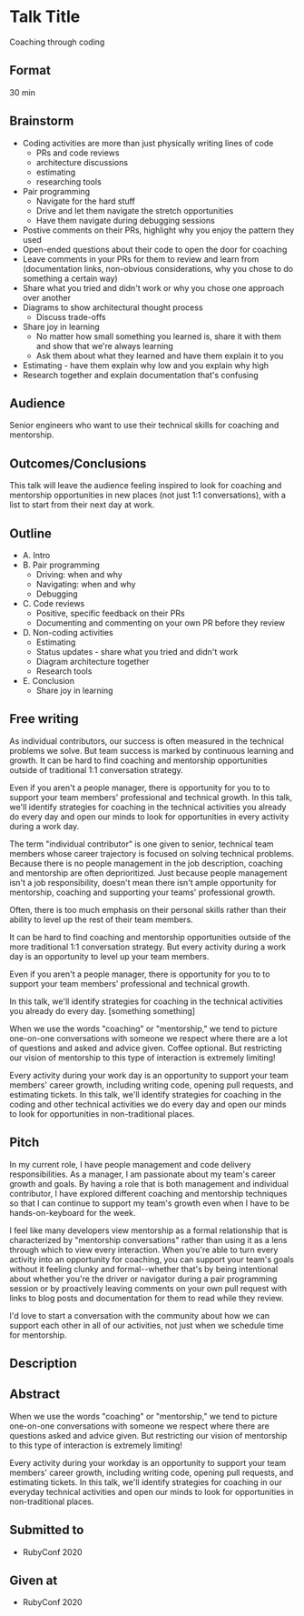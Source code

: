 # Talk Title

Coaching through coding

## Format

30 min

## Brainstorm

- Coding activities are more than just physically writing lines of code
  - PRs and code reviews
  - architecture discussions
  - estimating
  - researching tools
- Pair programming
  - Navigate for the hard stuff
  - Drive and let them navigate the stretch opportunities
  - Have them navigate during debugging sessions
- Postive comments on their PRs, highlight why you enjoy the pattern they used
- Open-ended questions about their code to open the door for coaching
- Leave comments in your PRs for them to review and learn from (documentation links, non-obvious considerations, why you chose to do something a certain way)
- Share what you tried and didn't work or why you chose one approach over another
- Diagrams to show architectural thought process
  - Discuss trade-offs
- Share joy in learning
  - No matter how small something you learned is, share it with them and show that we're always learning
  - Ask them about what they learned and have them explain it to you
- Estimating - have them explain why low and you explain why high
- Research together and explain documentation that's confusing

## Audience

Senior engineers who want to use their technical skills for coaching and mentorship.

## Outcomes/Conclusions

This talk will leave the audience feeling inspired to look for coaching and mentorship opportunities in new places (not just 1:1 conversations), with a list to start from their next day at work.

## Outline

- A. Intro
- B. Pair programming
  - Driving: when and why
  - Navigating: when and why
  - Debugging
- C. Code reviews
  - Positive, specific feedback on their PRs
  - Documenting and commenting on your own PR before they review
- D. Non-coding activities
  - Estimating
  - Status updates - share what you tried and didn't work
  - Diagram architecture together
  - Research tools
- E. Conclusion
  - Share joy in learning

## Free writing

As individual contributors, our success is often measured in the technical problems we solve. But team success is marked by continuous learning and growth. It can be hard to find coaching and mentorship opportunities outside of traditional 1:1 conversation strategy.

Even if you aren't a people manager, there is opportunity for you to to support your team members' professional and technical growth. In this talk, we'll identify strategies for coaching in the technical activities you already do every day and open our minds to look for opportunities in every activity during a work day.

The term "individual contributor" is one given to senior, technical team members whose career trajectory is focused on solving technical problems. Because there is no people management in the job description, coaching and mentorship are often deprioritized. Just because people management isn't a job responsibility, doesn't mean there isn't ample opportunity for mentorship, coaching and supporting your teams' professional growth.

Often, there is too much emphasis on their personal skills rather than their ability to level up the rest of their team members.

It can be hard to find coaching and mentorship opportunities outside of the more traditional 1:1 conversation strategy. But every activity during a work day is an opportunity to level up your team members.

Even if you aren't a people manager, there is opportunity for you to to support your team members' professional and technical growth.

In this talk, we'll identify strategies for coaching in the technical activities you already do every day. [something something]

When we use the words "coaching" or "mentorship," we tend to picture one-on-one conversations with someone we respect where there are a lot of questions and asked and advice given. Coffee optional. But restricting our vision of mentorship to this type of interaction is extremely limiting!

Every activity during your work day is an opportunity to support your team members' career growth, including writing code, opening pull requests, and estimating tickets. In this talk, we'll identify strategies for coaching in the coding and other technical activities we do every day and open our minds to look for opportunities in non-traditional places.

## Pitch

In my current role, I have people management and code delivery responsibilities. As a manager, I am passionate about my team's career growth and goals. By having a role that is both management and individual contributor, I have explored different coaching and mentorship techniques so that I can continue to support my team's growth even when I have to be hands-on-keyboard for the week.

I feel like many developers view mentorship as a formal relationship that is characterized by "mentorship conversations" rather than using it as a lens through which to view every interaction. When you're able to turn every activity into an opportunity for coaching, you can support your team's goals without it feeling clunky and formal--whether that's by being intentional about whether you're the driver or navigator during a pair programming session or by proactively leaving comments on your own pull request with links to blog posts and documentation for them to read while they review.

I'd love to start a conversation with the community about how we can support each other in all of our activities, not just when we schedule time for mentorship.

## Description

## Abstract

When we use the words "coaching" or "mentorship," we tend to picture one-on-one conversations with someone we respect where there are questions asked and advice given. But restricting our vision of mentorship to this type of interaction is extremely limiting!

Every activity during your workday is an opportunity to support your team members' career growth, including writing code, opening pull requests, and estimating tickets. In this talk, we'll identify strategies for coaching in our everyday technical activities and open our minds to look for opportunities in non-traditional places.

## Submitted to
- RubyConf 2020

## Given at
- RubyConf 2020

